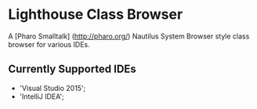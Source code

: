 # Lighthouse Class Browser

A [Pharo Smalltalk] (http://pharo.org/) Nautilus System Browser style class browser for various IDEs.

## Currently Supported IDEs

* 'Visual Studio 2015';
* 'IntelliJ IDEA';

